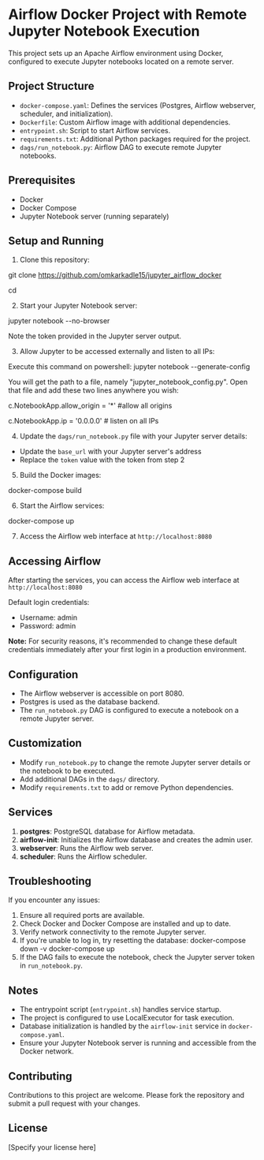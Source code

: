 # Airflow Docker Project with Remote Jupyter Notebook Execution

This project sets up an Apache Airflow environment using Docker, configured to execute Jupyter notebooks located on a remote server.

## Project Structure

- `docker-compose.yaml`: Defines the services (Postgres, Airflow webserver, scheduler, and initialization).
- `Dockerfile`: Custom Airflow image with additional dependencies.
- `entrypoint.sh`: Script to start Airflow services.
- `requirements.txt`: Additional Python packages required for the project.
- `dags/run_notebook.py`: Airflow DAG to execute remote Jupyter notebooks.

## Prerequisites

- Docker
- Docker Compose
- Jupyter Notebook server (running separately)

## Setup and Running

1. Clone this repository:

git clone https://github.com/omkarkadle15/jupyter_airflow_docker

cd <project-directory>

2. Start your Jupyter Notebook server:

jupyter notebook --no-browser

Note the token provided in the Jupyter server output.

3. Allow Jupyter to be accessed externally and listen to all IPs:

Execute this command on powershell: jupyter notebook --generate-config

You will get the path to a file, namely "jupyter_notebook_config.py". Open that file and add these two lines anywhere you wish:

c.NotebookApp.allow_origin = '*' #allow all origins

c.NotebookApp.ip = '0.0.0.0' # listen on all IPs

4. Update the `dags/run_notebook.py` file with your Jupyter server details:

- Update the `base_url` with your Jupyter server's address
- Replace the `token` value with the token from step 2

5. Build the Docker images:

docker-compose build

6. Start the Airflow services:

docker-compose up

7. Access the Airflow web interface at `http://localhost:8080`

## Accessing Airflow

After starting the services, you can access the Airflow web interface at `http://localhost:8080`

Default login credentials:
- Username: admin
- Password: admin

**Note:** For security reasons, it's recommended to change these default credentials immediately after your first login in a production environment.

## Configuration

- The Airflow webserver is accessible on port 8080.
- Postgres is used as the database backend.
- The `run_notebook.py` DAG is configured to execute a notebook on a remote Jupyter server.

## Customization

- Modify `run_notebook.py` to change the remote Jupyter server details or the notebook to be executed.
- Add additional DAGs in the `dags/` directory.
- Modify `requirements.txt` to add or remove Python dependencies.

## Services

1. **postgres**: PostgreSQL database for Airflow metadata.
2. **airflow-init**: Initializes the Airflow database and creates the admin user.
3. **webserver**: Runs the Airflow web server.
4. **scheduler**: Runs the Airflow scheduler.

## Troubleshooting

If you encounter any issues:

1. Ensure all required ports are available.
2. Check Docker and Docker Compose are installed and up to date.
3. Verify network connectivity to the remote Jupyter server.
4. If you're unable to log in, try resetting the database:
docker-compose down -v
docker-compose up
5. If the DAG fails to execute the notebook, check the Jupyter server token in `run_notebook.py`.

## Notes

- The entrypoint script (`entrypoint.sh`) handles service startup.
- The project is configured to use LocalExecutor for task execution.
- Database initialization is handled by the `airflow-init` service in `docker-compose.yaml`.
- Ensure your Jupyter Notebook server is running and accessible from the Docker network.

## Contributing

Contributions to this project are welcome. Please fork the repository and submit a pull request with your changes.

## License

[Specify your license here]